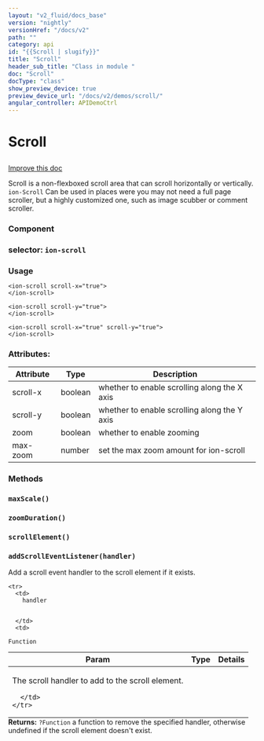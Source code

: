 ```yaml
---
layout: "v2_fluid/docs_base"
version: "nightly"
versionHref: "/docs/v2"
path: ""
category: api
id: "{{Scroll | slugify}}"
title: "Scroll"
header_sub_title: "Class in module "
doc: "Scroll"
docType: "class"
show_preview_device: true
preview_device_url: "/docs/v2/demos/scroll/"
angular_controller: APIDemoCtrl 
---
```










<h1 class="api-title">


Scroll






</h1>

<a class="improve-v2-docs" href='http://github.com/driftyco/ionic/edit/2.0/ionic/components/scroll/scroll.ts#L7'>
Improve this doc
</a>






<!-- description -->

<p>Scroll is a non-flexboxed scroll area that can scroll horizontally or vertically. <code>ion-Scroll</code> Can be used in places were you may not need a full page scroller, but a highly customized one, such as image scubber or comment scroller.</p>


<h3>Component</h3>
<h3>selector: <code>ion-scroll</code></h3>
<!-- @usage tag -->

<h3 style="margin-bottom: 7px">Usage</h3>


<pre><code class="lang-html">&lt;ion-scroll scroll-x=&quot;true&quot;&gt;
&lt;/ion-scroll&gt;

&lt;ion-scroll scroll-y=&quot;true&quot;&gt;
&lt;/ion-scroll&gt;

&lt;ion-scroll scroll-x=&quot;true&quot; scroll-y=&quot;true&quot;&gt;
&lt;/ion-scroll&gt;
</code></pre>




<!-- @property tags -->

<h3>Attributes:</h3>
<table class="table" style="margin:0;">
<thead>
<tr>
<th>Attribute</th>




















<th>Type</th>


<th>Description</th>
</tr>
</thead>
<tbody>

<tr>
<td>
scroll-x
</td>


<td>
boolean
</td>


<td>
whether to enable scrolling along the X axis
</td>
</tr>

<tr>
<td>
scroll-y
</td>


<td>
boolean
</td>


<td>
whether to enable scrolling along the Y axis
</td>
</tr>

<tr>
<td>
zoom
</td>


<td>
boolean
</td>


<td>
whether to enable zooming
</td>
</tr>

<tr>
<td>
max-zoom
</td>


<td>
number
</td>


<td>
set the max zoom amount for ion-scroll
</td>
</tr>

</tbody>
</table>


<!-- methods on the class -->

<h3>Methods</h3>

<div id="maxScale"></div>

<h3>
<code>maxScale()</code>
  

</h3>












<div id="zoomDuration"></div>

<h3>
<code>zoomDuration()</code>
  

</h3>












<div id="scrollElement"></div>

<h3>
<code>scrollElement()</code>
  

</h3>












<div id="addScrollEventListener"></div>

<h3>
<code>addScrollEventListener(handler)</code>
  

</h3>

Add a scroll event handler to the scroll element if it exists.


<table class="table param-table" style="margin:0;">
  <thead>
    <tr>
      <th>Param</th>
      <th>Type</th>
      <th>Details</th>
    </tr>
  </thead>
  <tbody>
    
    <tr>
      <td>
        handler
        
        
      </td>
      <td>
        
  <code>Function</code>
      </td>
      <td>
        <p>The scroll handler to add to the scroll element.</p>

        
      </td>
    </tr>
    
  </tbody>
</table>





<div class="return-value">
<i class="icon ion-arrow-return-left"></i>
<b>Returns:</b> 
  <code>?Function</code> a function to remove the specified handler, otherwise
undefined if the scroll element doesn't exist.
</div>


<!-- related link --><!-- end content block -->


<!-- end body block -->


